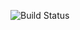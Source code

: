 ![Build Status](http://jenkins.zuijlen.eu/buildStatus/icon?job=Github_remcovz/remcovz.github.io/developer)
